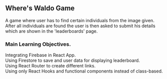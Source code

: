 ## Where's Waldo Game
  A game where user has to find certain individuals from the image given.<br/>
  After all individuals are found the user is then asked to submit his details which are shown in the 'leaderboards' page.
  
### Main Learning Objectives.
  Integrating Firebase in React App. <br/>
  Using Firestore to save and user data for displaying leaderboard. <br/>
  Using React Router to create different links. <br/>
  Using only React Hooks and functional components instead of class-based. <br/>
